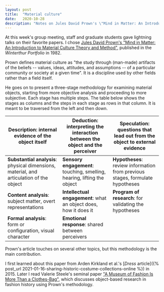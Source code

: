 ```yaml
---
layout: post
title:  "Material culture"
date:   2020-10-28
description: "Notes on Jules David Prown's \"Mind in Matter: An Introduction to Material Culture Theory and Method\""
---
```


At this week's group meeting, staff and graduate students gave lightning talks on their favorite papers. I chose [Jules David Prown's "Mind in Matter: An Introduction to Material Culture Theory and Method"](https://www.jstor.org/stable/1180761?seq=1), published in the _Winterthur Portfolio_ in 1982.

Prown defines material culture as "the study through (man-made) artifacts of the beliefs -- values, ideas, attitudes, and assumptions -- of a particular community or society at a given time". It is a discipline used by other fields rather than a field itself.

He goes on to present a three-stage methodology for examining material objects, starting from more objective analysis and proceeding to more subjective. Each stage has multiple steps. The table below shows the stages as columns and the steps in each stage as rows in that column. It is meant to be traversed from the left and then down.

| Description: internal evidence of the object itself | Deduction: interpreting the interaction between the object and the perceiver | Speculation: questions that lead out from the object to external evidence |
| --- | --- | --- |
| **Substantial analysis**: physical dimensions, material, and articulation of the object | **Sensory engagement**: touching, smelling, hearing, lifting the object | **Hypotheses**: review information from previous stages, formulate hypotheses |
| **Content analysis**: subject matter, overt representations | **Intellectual engagement**: what an object does, how it does it | **Program of research**: for validating the hypotheses |
| **Formal analysis**: form or configuration, visual character | **Emotional response**: shared between perceivers |

Prown's article touches on several other topics, but this methodology is the main contribution.

I first learned about this paper from Arden Kirkland et al.'s [_Dress_ article]({% post_url 2021-01-16-sharing-historic-costume-collections-online %}) in 2015. Later I read Valerie Steele's seminal paper ["A Museum of Fashion Is More Than a Clothes-Bag"](https://www.tandfonline.com/doi/abs/10.2752/136270498779476109), which discusses object-based research in fashion history using Prown's methodology.